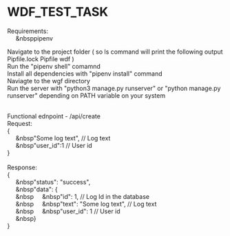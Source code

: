 # WDF_TEST_TASK
Requirements: <br>
&nbsp;&nbsp;&nbsp;&nbsp;&nbsp;&nbsppipenv <br>
 
Navigate to the project folder ( so ls command will print the following output Pipfile.lock Pipfile wdf )<br>
Run the "pipenv shell" comamnd <br>
Install all dependencies with "pipenv install" command<br>
Naviagte to the wgf directory <br>
Run the server with "python3 manage.py runserver" or "python manage.py runserver" depending on PATH variable on your system <br><br>

Functional ednpoint - /api/create<br>
Request: <br>
{<br>
&nbsp;&nbsp;&nbsp;&nbsp;&nbsp;&nbsp"Some log text", // Log text<br>
&nbsp;&nbsp;&nbsp;&nbsp;&nbsp;&nbsp"user_id":1 // User id<br>
}<br>
<br>
Response:<br>
{<br>
&nbsp;&nbsp;&nbsp;&nbsp;&nbsp;&nbsp"status": "success",<br>
&nbsp;&nbsp;&nbsp;&nbsp;&nbsp;&nbsp"data": {<br>
&nbsp;&nbsp;&nbsp;&nbsp;&nbsp;&nbsp&nbsp;&nbsp;&nbsp;&nbsp;&nbsp;&nbsp"id": 1, // Log Id in the database<br>
&nbsp;&nbsp;&nbsp;&nbsp;&nbsp;&nbsp&nbsp;&nbsp;&nbsp;&nbsp;&nbsp;&nbsp"text": "Some log text", // Log text<br>
&nbsp;&nbsp;&nbsp;&nbsp;&nbsp;&nbsp&nbsp;&nbsp;&nbsp;&nbsp;&nbsp;&nbsp"user_id": 1 // User id<br>
&nbsp;&nbsp;&nbsp;&nbsp;&nbsp;&nbsp}<br>
}<br>